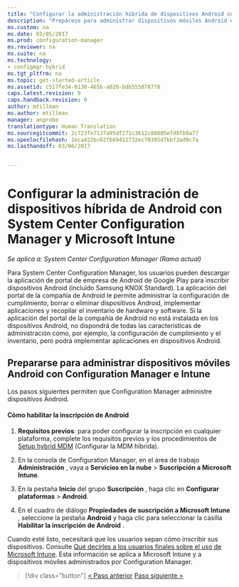 ```yaml
---
title: "Configurar la administración híbrida de dispositivos Android con System Center Configuration Manager y Microsoft Intune | Microsoft Docs"
description: "Prepárese para administrar dispositivos móviles Android con Configuration Manager e Intune."
ms.custom: na
ms.date: 03/05/2017
ms.prod: configuration-manager
ms.reviewer: na
ms.suite: na
ms.technology:
- configmgr-hybrid
ms.tgt_pltfrm: na
ms.topic: get-started-article
ms.assetid: c517fe34-0130-465b-a020-bdb555878778
caps.latest.revision: 9
caps.handback.revision: 0
author: mtillman
ms.author: mtillman
manager: angrobe
translationtype: Human Translation
ms.sourcegitcommit: 2c723fe7137a95df271c3612c88805efd8fb9a77
ms.openlocfilehash: 1eca422bc62f669412732ec70395d7bbf3ad9c7a
ms.lasthandoff: 03/06/2017


---
```

# <a name="set-up-android-hybrid-device-management-with-system-center-configuration-manager-and-microsoft-intune"></a>Configurar la administración de dispositivos híbrida de Android con System Center Configuration Manager y Microsoft Intune

*Se aplica a: System Center Configuration Manager (Rama actual)*

Para System Center Configuration Manager, los usuarios pueden descargar la aplicación de portal de empresa de Android de Google Play para inscribir dispositivos Android (incluido Samsung KNOX Standard). La aplicación del portal de la compañía de Android le permite administrar la configuración de cumplimiento, borrar o eliminar dispositivos Android, implementar aplicaciones y recopilar el inventario de hardware y software. Si la aplicación del portal de la compañía de Android no está instalada en los dispositivos Android, no dispondrá de todas las características de administración como, por ejemplo, la configuración de cumplimiento y el inventario, pero podrá implementar aplicaciones en dispositivos Android.  

## <a name="prepare-to-manage-android-mobile-devices-with-configuration-manager-and-intune"></a>Prepararse para administrar dispositivos móviles Android con Configuration Manager e Intune  
 Los pasos siguientes permiten que Configuration Manager administre dispositivos Android.  

#### <a name="to-enable-android-enrollment"></a>Cómo habilitar la inscripción de Android  

1.  **Requisitos previos**: para poder configurar la inscripción en cualquier plataforma, complete los requisitos previos y los procedimientos de [Setup hybrid MDM](setup-hybrid-mdm.md) (Configurar la MDM híbrida).  

2.  En la consola de Configuration Manager, en el área de trabajo **Administración** , vaya a **Servicios en la nube** > **Suscripción a Microsoft Intune**.  

3.  En la pestaña **Inicio** del grupo **Suscripción** , haga clic en **Configurar plataformas** > **Android**.  

4.  En el cuadro de diálogo **Propiedades de suscripción a Microsoft Intune** , seleccione la pestaña **Android** y haga clic para seleccionar la casilla **Habilitar la inscripción de Android** .  

 Cuando esté listo, necesitará que los usuarios sepan cómo inscribir sus dispositivos. Consulte [Qué decirles a los usuarios finales sobre el uso de Microsoft Intune](https://docs.microsoft.com/intune/deploy-use/what-to-tell-your-end-users-about-using-microsoft-intune). Esta información se aplica a Microsoft Intune y a dispositivos móviles administrados por Configuration Manager.

 > [!div class="button"]
 [< Paso anterior](create-service-connection-point.md)  [Paso siguiente >](set-up-additional-management.md)

